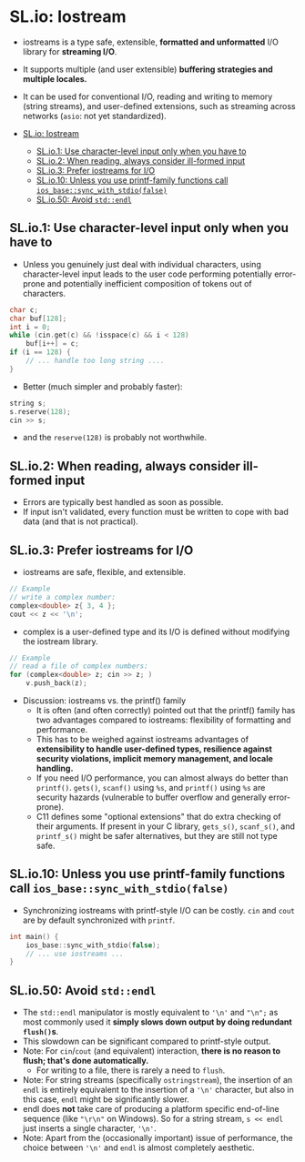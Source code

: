 # SL.io: Iostream
- iostreams is a type safe, extensible, **formatted and unformatted** I/O library for **streaming I/O**.
- It supports multiple (and user extensible) **buffering strategies and multiple locales.**
- It can be used for conventional I/O, reading and writing to memory (string streams), and user-defined extensions, such as streaming across networks (`asio`: not yet standardized).

- [SL.io: Iostream](#slio-iostream)
  - [SL.io.1: Use character-level input only when you have to](#slio1-use-character-level-input-only-when-you-have-to)
  - [SL.io.2: When reading, always consider ill-formed input](#slio2-when-reading-always-consider-ill-formed-input)
  - [SL.io.3: Prefer iostreams for I/O](#slio3-prefer-iostreams-for-io)
  - [SL.io.10: Unless you use printf-family functions call `ios_base::sync_with_stdio(false)`](#slio10-unless-you-use-printf-family-functions-call-ios_basesync_with_stdiofalse)
  - [SL.io.50: Avoid `std::endl`](#slio50-avoid-stdendl)

## SL.io.1: Use character-level input only when you have to
- Unless you genuinely just deal with individual characters, using character-level input leads to the user code performing potentially error-prone and potentially inefficient composition of tokens out of characters.

```cpp
char c;
char buf[128];
int i = 0;
while (cin.get(c) && !isspace(c) && i < 128)
    buf[i++] = c;
if (i == 128) {
    // ... handle too long string ....
}
```
- Better (much simpler and probably faster):
```cpp
string s;
s.reserve(128);
cin >> s;
```
- and the `reserve(128)` is probably not worthwhile.

## SL.io.2: When reading, always consider ill-formed input
- Errors are typically best handled as soon as possible.
- If input isn't validated, every function must be written to cope with bad data (and that is not practical).


## SL.io.3: Prefer iostreams for I/O
- iostreams are safe, flexible, and extensible.

```cpp
// Example
// write a complex number:
complex<double> z{ 3, 4 };
cout << z << '\n';
```
- complex is a user-defined type and its I/O is defined without modifying the iostream library.
```cpp
// Example
// read a file of complex numbers:
for (complex<double> z; cin >> z; )
    v.push_back(z);
```

- Discussion: iostreams vs. the printf() family
  - It is often (and often correctly) pointed out that the printf() family has two advantages compared to iostreams: flexibility of formatting and performance.
  - This has to be weighed against iostreams advantages of **extensibility to handle user-defined types, resilience against security violations, implicit memory management, and locale handling.**
  - If you need I/O performance, you can almost always do better than `printf()`. `gets()`, `scanf()` using `%s`, and `printf()` using `%s` are security hazards (vulnerable to buffer overflow and generally error-prone).
  - C11 defines some "optional extensions" that do extra checking of their arguments. If present in your C library, `gets_s()`, `scanf_s()`, and `printf_s()` might be safer alternatives, but they are still not type safe.


## SL.io.10: Unless you use printf-family functions call `ios_base::sync_with_stdio(false)`
- Synchronizing iostreams with printf-style I/O can be costly. `cin` and `cout` are by default synchronized with `printf`.

```cpp
int main() {
    ios_base::sync_with_stdio(false);
    // ... use iostreams ...
}
```

## SL.io.50: Avoid `std::endl`
- The `std::endl` manipulator is mostly equivalent to `'\n'` and `"\n";` as most commonly used it **simply slows down output by doing redundant `flush()`s**.
- This slowdown can be significant compared to printf-style output.
- Note: For `cin`/`cout` (and equivalent) interaction, **there is no reason to flush; that's done automatically.**
  - For writing to a file, there is rarely a need to `flush`.
- Note: For string streams (specifically `ostringstream`), the insertion of an `endl` is entirely equivalent to the insertion of a `'\n'` character, but also in this case, `endl` might be significantly slower.
- endl does **not** take care of producing a platform specific end-of-line sequence (like `"\r\n"` on Windows). So for a string stream, `s << endl` just inserts a single character, `'\n'`.
- Note: Apart from the (occasionally important) issue of performance, the choice between `'\n'` and `endl` is almost completely aesthetic.